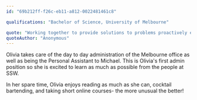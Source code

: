 ```yaml
---
id: "69b212ff-f26c-eb11-a812-0022481461c8"

qualifications: "Bachelor of Science, University of Melbourne"

quote: "Working together to provide solutions to problems proactively every day, for our clients and internally"
quoteAuthor: "Anonymous"
---
```


[Editing your profile]: https://github.com/SSWConsulting/People/wiki/3.-Editing-your-profile

Olivia takes care of the day to day administration of the Melbourne office as well as being the Personal Assistant to Michael. This is Olivia's first admin position so she is excited to learn as much as possible from the people at SSW.

In her spare time, Olivia enjoys reading as much as she can, cocktail bartending, and taking short online courses- the more unusual the better!
